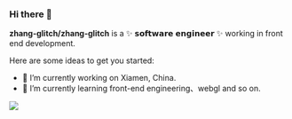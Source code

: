 ### Hi there 👋


**zhang-glitch/zhang-glitch** is a ✨ 𝘀𝗼𝗳𝘁𝘄𝗮𝗿𝗲 𝗲𝗻𝗴𝗶𝗻𝗲𝗲𝗿 ✨ working in front end development.

Here are some ideas to get you started:

- 🔭 I’m currently working on Xiamen, China.
- 🌱 I’m currently learning front-end engineering、webgl and so on. 
<!-- - 👯 I’m looking to collaborate on ...
- 🤔 I’m looking for help with ...
- 💬 Ask me about ...
- 📫 How to reach me: ...
- 😄 Pronouns: ...
- ⚡ Fun fact: ... -->

![](https://github-readme-stats.vercel.app/api?username=mayandev)
